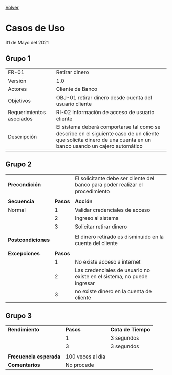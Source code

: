 [Volver](../README.md)
# Casos de Uso
31 de Mayo del 2021
## Grupo 1
|||
|--|--|
|FR-01|Retirar dinero|
|Versión|1.0|
|Actores|Cliente de Banco|
|Objetivos|OBJ-01 retirar dinero desde cuenta del usuario cliente|
|Requerimientos asociados|RI-02 Información de acceso de usuario cliente|
|Descripción|El sistema deberá comportarse tal como se describe en el siguiente caso de un cliente que solicita dinero de una cuenta en un banco usando un cajero automático|


## Grupo 2
||||
|--|--|--|
|**Precondición**||El solicitante debe ser cliente del banco para poder realizar el procedimiento|
||||
|**Secuencia**|**Pasos**|**Acción**|
|Normal|1|Validar credenciales de acceso|
||2|Ingreso al sistema|
||3|Solicitar retirar dinero|
||||
|**Postcondiciones**||El dinero retirado es disminuido en la cuenta del cliente|
||||
|**Excepciones**|**Pasos**||
||1|No existe acceso a internet|
||2|Las credenciales de usuario no existe en el sistema, no puede ingresar|
||3|no existe dinero en la cuenta de cliente|

## Grupo 3
||||
|--|--|--|
|**Rendimiento**|**Pasos**|**Cota de Tiempo**|
||1|3 segundos|
||3|3 segundos|
||||
|**Frecuencia esperada**|100 veces al día||
|**Comentarios**|No procede||
